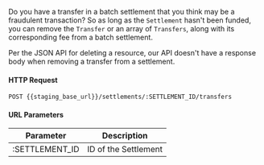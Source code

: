 Do you have a transfer in a batch settlement that you think may be a fraudulent transaction? So as long as the `Settlement` hasn't been funded, you can remove the `Transfer` or an array of `Transfers`, along with its corresponding fee from a batch settlement.

<aside class="notice">
Per the JSON API for deleting a resource, our API doesn't have a response body when removing a transfer from a settlement.
</aside>

#### HTTP Request

`POST {{staging_base_url}}/settlements/:SETTLEMENT_ID/transfers`


#### URL Parameters

Parameter | Description
--------- | -------------------------------------------------------------------
:SETTLEMENT_ID | ID of the Settlement
